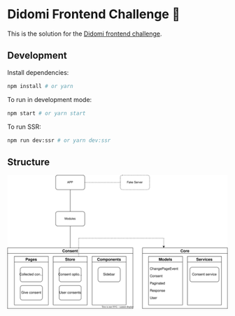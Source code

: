 # Didomi Frontend Challenge 🚀

This is the solution for the [Didomi frontend challenge](https://github.com/didomi/challenges/tree/master/frontend).

## Development

Install dependencies:

```bash
npm install # or yarn
```

To run in development mode:

```bash
npm start # or yarn start
```

To run SSR:

```bash
npm run dev:ssr # or yarn dev:ssr
```

## Structure

![Diagram](https://github.com/srgrcp/didomi-frontend-challenge/raw/master/docs/diagram.svg)
